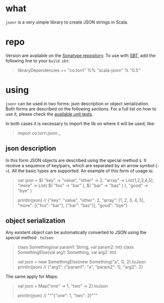# what

`jsonr` is a very simple library to create JSON strings in Scala.



# repo

Version are available on the [Sonatype repository](https://oss.sonatype.org/content/repositories/releases/co/torri/). To use with [SBT](https://github.com/harrah/xsbt/wiki/), add the following line to your `build.sbt`:

> libraryDependencies += "co.torri" %% "scala-jsonr" % "0.5"



# using

`jsonr` can be used in two forms: json description or object serialization. Both forms are described on the following sections. For a full list on how to use it, please check the [available unit tests](https://github.com/lucastorri/scala-jsonr/blob/master/src/test/scala/co/torri/jsonr/jsonrTest.scala).

In both cases it is necessary to import the lib on where it will be used, like:

> import co.torri.jsonr._


## json description

In this form JSON objects are described using the special method `$`. It receive a sequence of key/pairs, which are separated by an arrow symbol (`->`). All the basic types are supported. An example of this form of usage is:

> var json = $(
>   "key"   -> "value",
>   "other" -> 2,
>   "array" -> List(1,2,3,4,5),
>   "more"  -> List(
>     $(
>       "foo" -> "bar"
>     ),
>     $(
>       "bar" -> "baz"
>     )
>   ),
>   "good"  -> "bye"
> )
> 
> println(json) // {"key": "value", "other": 2, "array": [1, 2, 3, 4, 5], "more": [{"foo": "bar"}, {"bar": "baz"}], "good": "bye"}


## object serialization

Any existent object can be automatically converted to JSON using the special method `.toJson`:

> class Something(val param1: String, val param2: Int)
> class SomethingElse(val arg1: Something, val arg2: Int)
>
> val json = new SomethingElse(new Something("a", 1), 2).toJson
> println(json) // {"arg1": {"param1": "a", "param2": 1}, "arg2": 2}

The same apply for Maps:

> val json = Map("one" -> 1, "two" -> 2).toJson
>
> println(json) // """{"one": 1, "two": 2}"""
